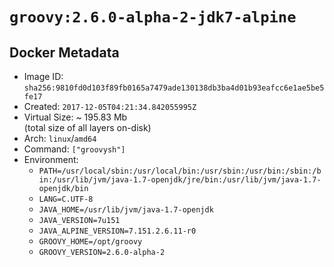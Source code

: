 # `groovy:2.6.0-alpha-2-jdk7-alpine`

## Docker Metadata

- Image ID: `sha256:9810fd0d103f89fb0165a7479ade130138db3ba4d01b93eafcc6e1ae5be5fe17`
- Created: `2017-12-05T04:21:34.842055995Z`
- Virtual Size: ~ 195.83 Mb  
  (total size of all layers on-disk)
- Arch: `linux`/`amd64`
- Command: `["groovysh"]`
- Environment:
  - `PATH=/usr/local/sbin:/usr/local/bin:/usr/sbin:/usr/bin:/sbin:/bin:/usr/lib/jvm/java-1.7-openjdk/jre/bin:/usr/lib/jvm/java-1.7-openjdk/bin`
  - `LANG=C.UTF-8`
  - `JAVA_HOME=/usr/lib/jvm/java-1.7-openjdk`
  - `JAVA_VERSION=7u151`
  - `JAVA_ALPINE_VERSION=7.151.2.6.11-r0`
  - `GROOVY_HOME=/opt/groovy`
  - `GROOVY_VERSION=2.6.0-alpha-2`
